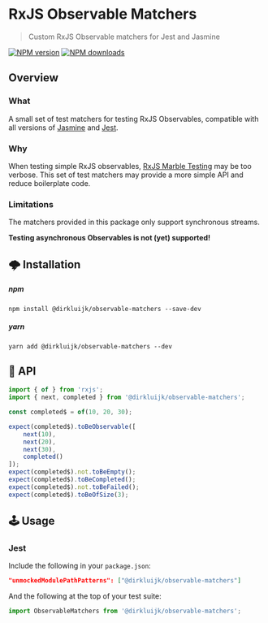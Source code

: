 # RxJS Observable Matchers

> Custom RxJS Observable matchers for Jest and Jasmine

[![NPM version](http://img.shields.io/npm/v/@dirkluijk/observable-matchers.svg?style=flat-square)](https://www.npmjs.com/package/@dirkluijk/observable-matchers)
[![NPM downloads](http://img.shields.io/npm/dm/@dirkluijk/observable-matchers.svg?style=flat-square)](https://www.npmjs.com/package/@dirkluijk/observable-matchers)

## Overview

### What

A small set of test matchers for testing RxJS Observables, compatible with
all versions of [Jasmine](http://jasmine.github.io/) and
[Jest](http://facebook.github.io/jest/).

### Why

When testing simple RxJS observables, [RxJS Marble Testing]() may be too verbose.
This set of test matchers may provide a more simple API and reduce boilerplate code. 

### Limitations

The matchers provided in this package only support synchronous streams.

**Testing asynchronous Observables is not (yet) supported!**

## 🌩 Installation

##### npm

```
npm install @dirkluijk/observable-matchers --save-dev
```

##### yarn

```
yarn add @dirkluijk/observable-matchers --dev
```

## 📝 API

```typescript
import { of } from 'rxjs';
import { next, completed } from '@dirkluijk/observable-matchers';

const completed$ = of(10, 20, 30);

expect(completed$).toBeObservable([
    next(10),
    next(20),
    next(30),
    completed()
]);
expect(completed$).not.toBeEmpty();
expect(completed$).toBeCompleted();
expect(completed$).not.toBeFailed();
expect(completed$).toBeOfSize(3);
```

## 🕹 Usage

### Jest

Include the following in your `package.json`:

```json
"unmockedModulePathPatterns": ["@dirkluijk/observable-matchers"]
```

And the following at the top of your test suite:

```js
import ObservableMatchers from '@dirkluijk/observable-matchers';
```
